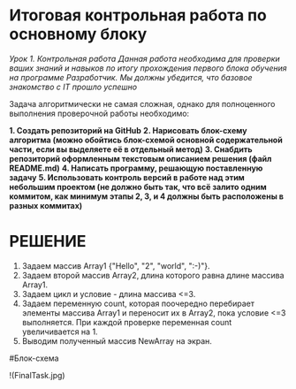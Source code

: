 # Итоговая контрольная работа по основному блоку

*Урок 1. Контрольная работа*
*Данная работа необходима для проверки ваших знаний и навыков по итогу прохождения первого блока обучения на программе Разработчик. Мы должны убедится, что базовое знакомство с IT прошло успешно*

Задача алгоритмически не самая сложная, однако для полноценного выполнения проверочной работы необходимо:

**1. Создать репозиторий на GitHub**
**2. Нарисовать блок-схему алгоритма (можно обойтись блок-схемой основной содержательной части, если вы выделяете её в отдельный метод)**
**3. Снабдить репозиторий оформленным текстовым описанием решения (файл README.md)**
**4. Написать программу, решающую поставленную задачу**
**5. Использовать контроль версий в работе над этим небольшим проектом (не должно быть так, что всё залито одним коммитом, как минимум этапы 2, 3, и 4 должны быть расположены в разных коммитах)**

# РЕШЕНИЕ 
1. Задаем массив Array1 {"Hello", "2", "world", ":-)"}.
2. Задаем второй массив Array2, длина которого равна длине массива Array1.
3. Задаем цикл и условие - длина массива <=3. 
4. Задаем переменную count, которая поочередно перебирает элементы массива Array1 и переносит их в Array2, пока условие <=3 выполняется. При каждой проверке переменная count увеличивается на 1.
5. Выводим полученный массив NewArray на экран.

#Блок-схема

!(FinalTask.jpg)

